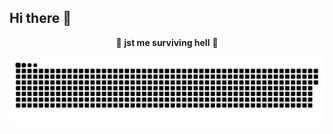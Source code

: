 ## Hi there 👋

<!--
**kaneeecrash/kaneeecrash** is a ✨ _special_ ✨ repository because its `README.md` (this file) appears on your GitHub profile.

Here are some ideas to get you started:

- 🔭 I’m currently working on ...
- 🌱 I’m currently learning ...
- 👯 I’m looking to collaborate on ...
- 🤔 I’m looking for help with ...
- 💬 Ask me about ...
- 📫 How to reach me: ...
- 😄 Pronouns: ...
- ⚡ Fun fact: ...
-->
<p align="center">  
    🎀 <b>jst me surviving hell</b> 🎀  
</p>  

<p align="center">  
    <img src="https://raw.githubusercontent.com/Pickachuuu/Pickachuuu/output/snake.svg" alt="GitHub Snake Animation">  
</p>


